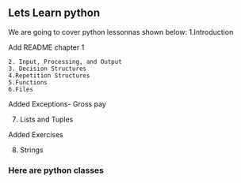 ## Lets Learn python
We are going to cover python lessonnas shown below:
  1.Introduction
	
Add README chapter 1
	
	2. Input, Processing, and Output
	3. Decision Structures
	4.Repetition Structures
	5.Functions
 	6.Files
	
Added Exceptions- Gross pay
	
7. Lists and Tuples
	
Added Exercises
	
8. Strings


### Here are python classes 
